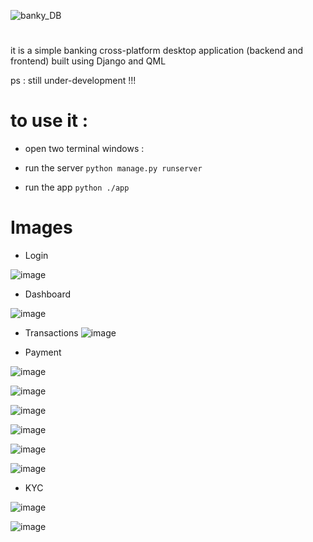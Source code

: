 
![banky_DB](https://github.com/user-attachments/assets/c458e357-b538-4f19-aaa3-252c55dff568)
# 

it is a simple banking cross-platform desktop application (backend and frontend) built using Django and QML

ps : still under-development !!!

# to use it :

- open two terminal windows : 

- run the server  `python manage.py runserver`

- run the app `python ./app`

# Images
- Login

![image](https://github.com/user-attachments/assets/4abd4497-830a-476c-b14b-9fde1efd4111)

- Dashboard

![image](https://github.com/user-attachments/assets/da6888b8-6228-4064-a813-8592fca0ca8c)

  
- Transactions
![image](https://github.com/user-attachments/assets/fc48fc05-79b9-4e47-9d1d-7930e879cdb0)


- Payment

![image](https://github.com/user-attachments/assets/10d78252-e033-4ef0-9db7-a538b334ff21)

![image](https://github.com/user-attachments/assets/d92303af-b693-41f8-bf05-6b35d37c2c37)

![image](https://github.com/user-attachments/assets/a0111180-ec3d-4c00-a747-9810e16873c6)


![image](https://github.com/user-attachments/assets/f6e1a414-72f4-481e-bf31-cfae10f4bcfa)

![image](https://github.com/user-attachments/assets/fa6063bb-e4d9-4f55-bb8b-0d5712f87598)

![image](https://github.com/user-attachments/assets/f6e98c60-8b56-4ecc-b179-250d414ffffd)

- KYC

![image](https://github.com/user-attachments/assets/781c4056-6a09-4a1c-88bc-ae157d00c827)

![image](https://github.com/user-attachments/assets/e3312e1b-121b-4e58-883d-a65d5d561b4e)



  

